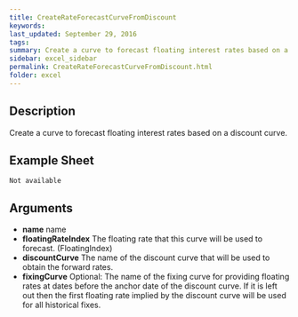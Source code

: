 ```yaml
---
title: CreateRateForecastCurveFromDiscount
keywords:
last_updated: September 29, 2016
tags:
summary: Create a curve to forecast floating interest rates based on a discount curve.
sidebar: excel_sidebar
permalink: CreateRateForecastCurveFromDiscount.html
folder: excel
---
```


## Description
Create a curve to forecast floating interest rates based on a discount curve.

<!--HUMAN EDIT START-->

<!--## Details-->

<!--HUMAN EDIT END-->

## Example Sheet

    Not available

## Arguments

* **name** name
* **floatingRateIndex** The floating rate that this curve will be used to forecast. (FloatingIndex)
* **discountCurve** The name of the discount curve that will be used to obtain the forward rates.
* **fixingCurve** Optional: The name of the fixing curve for providing floating rates at dates before the anchor date of the discount curve.  If it is left out then the first floating rate implied by the discount curve will be used for all historical fixes.

<!--HUMAN EDIT START-->

<!--## Validation-->

<!--HUMAN EDIT END-->


